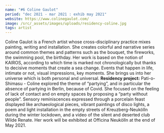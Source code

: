 ```yaml
---
name: "#6 Coline Gaulot"
period: "dec 2021 - mar 2021 : exhib may 2021"
website: https://www.colinegaulot.com/
image: /src/_assets/images/uploads/residency-coline.jpg
tags: artist
---
```

Coline Gaulot is a French artist whose cross-disciplinary practice mixes painting, writing and installation. She creates colorful and narrative series around common themes and patterns such as the bouquet, the fireworks, the swimming pool, the birthday. Her work is based on the notion of KAIROS, according to which time is marked not chronologically but thanks to decisive moments that create a sea change. Events that happen in life, intimate or not, visual impressions, key moments. She brings us into her universe which is both personal and universal. 
**Residency project:** Pati-o-Shimasu - Coline explored the theme of “partying”, and in particular the absence of partying in Berlin, because of Covid. She focused on the feeling of lack of contact and on empty spaces by proposing a “party without people”. Sensory reminiscences expressed through a porcelain feast displayed like archaeological pieces, vibrant paintings of disco lights, a poem and light installation in the empty streets of Kreuzberg-Neukölln during the winter lockdown, and a video of the silent and deserted club Wilde Renate. Her work will be exhibited at Officina Neukölln at the end of May 2021.